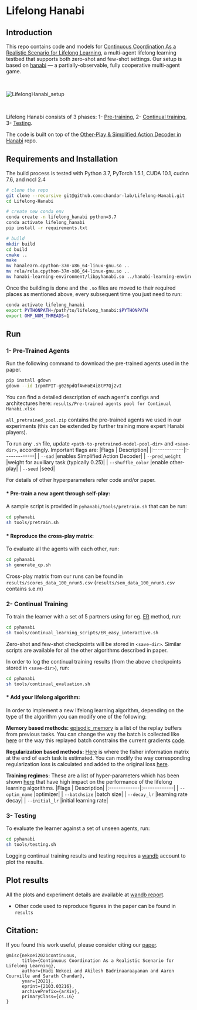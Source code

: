 # Lifelong Hanabi

## Introduction

This repo contains code and models for [Continuous Coordination As a Realistic Scenario for Lifelong Learning](https://arxiv.org/pdf/2103.03216.pdf), a multi-agent lifelong learning testbed that supports both zero-shot and few-shot settings. Our setup is based on [hanabi](https://github.com/deepmind/hanabi-learning-environment) — a partially-observable, fully cooperative multi-agent game. 


<br/>

![LifelongHanabi_setup](https://user-images.githubusercontent.com/43013139/107289273-c4f17680-6a32-11eb-93c2-0a70a9e342f3.png)

<br/>



Lifelong Hanabi consists of 3 phases: 1- [Pre-training](https://github.com/chandar-lab/Lifelong-Hanabi/blob/master/README.md#1--pre-trained-agents), 2- [Continual training](https://github.com/chandar-lab/Lifelong-Hanabi#2--continual-training), 3- [Testing](https://github.com/chandar-lab/Lifelong-Hanabi#3--testing). 

The code is built on top of the [Other-Play & Simplified Action Decoder in Hanabi](https://github.com/facebookresearch/hanabi_SAD) repo.



## Requirements and Installation
The build process is tested with Python 3.7,  PyTorch 1.5.1, CUDA 10.1, cudnn 7.6, and nccl 2.4

```bash
# clone the repo
git clone --recursive git@github.com:chandar-lab/Lifelong-Hanabi.git
cd Lifelong-Hanabi

# create new conda env
conda create -n lifelong_hanabi python=3.7
conda activate lifelong_hanabi
pip install -r requirements.txt

# build 
mkdir build
cd build
cmake ..
make
mv hanalearn.cpython-37m-x86_64-linux-gnu.so ..
mv rela/rela.cpython-37m-x86_64-linux-gnu.so ..
mv hanabi-learning-environment/libpyhanabi.so ../hanabi-learning-environment/

```
Once the building is done and the `.so` files are moved to their required places as mentioned above, every subsequent time you just need to run:
```bash
conda activate lifelong_hanabi
export PYTHONPATH=/path/to/lifelong_hanabi:$PYTHONPATH
export OMP_NUM_THREADS=1
```
## Run

### 1- Pre-Trained Agents

Run the following command to download the pre-trained agents used in the paper.
```bash
pip install gdown
gdown --id 1rpmTPIT-g026pdQfAwHoE4i8tP7Qj2vI
```
You can find a detailed description of each agent's configs and architectures here:
`results/Pre-trained agents pool for Continual Hanabi.xlsx`

`all_pretrained_pool.zip` contains the pre-trained agents we used in our experiments (this can be extended by further training more expert Hanabi players).

To run any `.sh` file, update `<path-to-pretrained-model-pool-dir>` and `<save-dir>`, accordingly.
Important flags are:
|Flags | Description|
|:-------------|:-------------|
| `--sad`                      |enables Simplified Action Decoder|
| `--pred_weight`            |weight for auxiliary task (typically 0.25)|
| `--shuffle_color`          |enable other-play|
| `--seed`          |seed|

For details of other hyperparameters refer code and/or paper. 

#### * Pre-train a new agent through self-play:
A sample script is provided in `pyhanabi/tools/pretrain.sh` that can be run:
```bash
cd pyhanabi
sh tools/pretrain.sh
```

#### * Reproduce the cross-play matrix:
To evaluate all the agents with each other, run:
```bash
cd pyhanabi
sh generate_cp.sh
```
Cross-play matrix from our runs can be found in `results/scores_data_100_nrun5.csv` (`results/sem_data_100_nrun5.csv` contains s.e.m)

### 2- Continual Training
To train the learner with a set of 5 partners using for eg. [ER](https://arxiv.org/abs/1902.10486) method, run:
```bash
cd pyhanabi
sh tools/continual_learning_scripts/ER_easy_interactive.sh
```
Zero-shot and few-shot checkpoints will be stored in `<save-dir>`. 
Similar scripts are available for all the other algorithms described in paper. 

In order to log the continual training results (from the above checkpoints stored in `<save-dir>`), run:

```bash
cd pyhanabi
sh tools/continual_evaluation.sh
```

#### * Add your lifelong algorithm:
In order to implement a new lifelong learning algorithm, depending on the type of the algorithm you can modify one of the following:

**Memory based methods:** [episodic_memory](https://github.com/chandar-lab/Lifelong-Hanabi/blob/1c79a5349e70419f45b34e13b90fb003109e85ec/pyhanabi/continual_training.py#L378) is a list of the replay buffers from previous tasks. You can change the way the batch is collected like [here](https://github.com/chandar-lab/Lifelong-Hanabi/blob/1c79a5349e70419f45b34e13b90fb003109e85ec/pyhanabi/utils.py#L264) or the way this replayed batch constrains the current gradients [code](https://github.com/chandar-lab/Lifelong-Hanabi/blob/1c79a5349e70419f45b34e13b90fb003109e85ec/pyhanabi/continual_training.py#L567).

**Regularization based methods:** [Here](https://github.com/chandar-lab/Lifelong-Hanabi/blob/1c79a5349e70419f45b34e13b90fb003109e85ec/pyhanabi/continual_training.py#L387) is where the fisher information matrix at the end of each task is estimated. You can modify the way corresponding regularization loss is calculated and added to the original loss [here](https://github.com/chandar-lab/Lifelong-Hanabi/blob/1c79a5349e70419f45b34e13b90fb003109e85ec/pyhanabi/continual_training.py#L561). 

**Training regimes:** These are a list of hyper-parameters which has been shown [here](https://arxiv.org/abs/2006.06958) that have high impact on the performance of the lifelong learning algorithms.
|Flags | Description|
|:-------------|:-------------|
| `--optim_name`                      |optimizer|
| `--batchsize`            |batch size|
| `--decay_lr`          |learning rate decay|
| `--initial_lr`          |initial learning rate|

### 3- Testing
To evaluate the learner against a set of unseen agents, run:
```bash
cd pyhanabi
sh tools/testing.sh
```
Logging continual training results and testing requires a [wandb](https://wandb.ai/home) account to plot the results. 

## Plot results
All the plots and experiment details are available at [wandb report](https://wandb.ai/akileshbadrinaaraayanan/ContPlay_Hanabi_complete/reports/Lifelong-Hanabi-Experiments--VmlldzozOTk2NjY).

* Other code used to reproduce figures in the paper can be found in `results`

## Citation:

If you found this work useful, please consider citing our [paper](https://arxiv.org/abs/2103.03216).
```
@misc{nekoei2021continuous,
      title={Continuous Coordination As a Realistic Scenario for Lifelong Learning},
      author={Hadi Nekoei and Akilesh Badrinaaraayanan and Aaron Courville and Sarath Chandar},
      year={2021},
      eprint={2103.03216},
      archivePrefix={arXiv},
      primaryClass={cs.LG}
}
```
